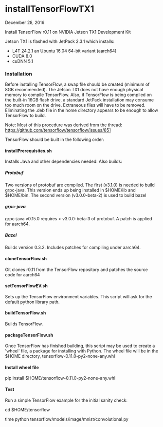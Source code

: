 # installTensorFlowTX1
December 28, 2016

Install TensorFlow r0.11 on NVIDIA Jetson TX1 Development Kit

Jetson TX1 is flashed with JetPack 2.3.1 which installs:
* L4T 24.2.1 an Ubuntu 16.04 64-bit variant (aarch64)
* CUDA 8.0
* cuDNN 5.1

### Installation
Before installing TensorFlow, a swap file should be created (minimum of 8GB recommended). The Jetson TX1 does not have enough physical memory to compile TensorFlow. Also, if TensorFlow is being compiled on the built-in 16GB flash drive, a standard JetPack installation may consume too much room on the drive. Extraneous files will have to be removed. Eliminating the .deb file in the home directory appears to be enough to allow TensorFlow to build.

Note: Most of this procedure was derived from the thread: https://github.com/tensorflow/tensorflow/issues/851

TensorFlow should be built in the following order:

#### installPrerequisites.sh
Installs Java and other dependencies needed. Also builds:

##### Protobuf
Two versions of protobuf are compiled. The first (v3.1.0) is needed to build grpc-java. This version ends up being installed in $HOME/lib and $HOME/bin. The second version (v3.0.0-beta-2) is used to build bazel

##### grpc-java
grpc-java v0.15.0 requires > v3.0.0-beta-3 of protobuf. A patch is applied for aarch64.

##### Bazel
Builds version 0.3.2. Includes patches for compiling under aarch64.

#### cloneTensorFlow.sh
Git clones r0.11 from the TensorFlow repository and patches the source code for aarch64

#### setTensorFlowEV.sh
Sets up the TensorFlow environment variables. This script will ask for the default python library path.

#### buildTensorFlow.sh
Builds TensorFlow.

#### packageTensorFlow.sh
Once TensorFlow has finished building, this script may be used to create a 'wheel' file, a package for installing with Python. The wheel file will be in the $HOME directory, tensorflow-0.11.0-py2-none-any.whl

#### Install wheel file
pip install $HOME/tensorflow-0.11.0-py2-none-any.whl

#### Test
Run a simple TensorFlow example for the initial sanity check:

cd $HOME/tensorflow

time python tensorflow/models/image/mnist/convolutional.py 

